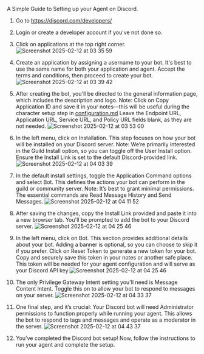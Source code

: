 A Simple Guide to Setting up your Agent on Discord.

1. Go to https://discord.com/developers/
2. Login or create a developer account if you've not done so.
3. Click on applications at the top right corner.
![Screenshot 2025-02-12 at 03 35 59](https://github.com/user-attachments/assets/2e07b037-21d1-4c65-9b9e-f862a778fbc1)

5. Create an application by assigning a username to your bot. It's best to use the same name for both your application and agent. Accept the terms and conditions, then proceed to create your bot.
![Screenshot 2025-02-12 at 03 39 42](https://github.com/user-attachments/assets/d3df3135-1e19-4a01-bafe-4fe7bd9d64d8)

6. After creating the bot, you'll be directed to the general information page, which includes the description and logo.
Note: Click on Copy Application ID and save it in your notes—this will be useful during the character setup step in [configuration.md](https://github.com/NBGtega/docs/blob/main/docs/installation/configuration.md)
Leave the Endpoint URL, Application URL, Service URL, and Policy URL fields blank, as they are not needed.
![Screenshot 2025-02-12 at 03 53 00](https://github.com/user-attachments/assets/4db82a47-2163-4c31-b6fa-2c2d9dd3245b)

7. In the left menu, click on Installation. This step focuses on how your bot will be installed on your Discord server.
Note: We’re primarily interested in the Guild Install option, so you can toggle off the User Install option.
Ensure the Install Link is set to the default Discord-provided link.
![Screenshot 2025-02-12 at 04 03 39](https://github.com/user-attachments/assets/99d6c981-ce8e-4c4c-a529-75f818bf9885)

8. In the default install settings, toggle the Application Command options and select Bot. This defines the actions your bot can perform in the guild or community server.
Note: It’s best to grant minimal permissions. The essential commands are Read Message History and Send Messages. 
![Screenshot 2025-02-12 at 04 11 52](https://github.com/user-attachments/assets/52deb087-c9f0-48a2-8947-9dc152f96df2)

9. After saving the changes, copy the Install Link provided and paste it into a new browser tab.
You'll be prompted to add the bot to your Discord server.
![Screenshot 2025-02-12 at 04 25 46](https://github.com/user-attachments/assets/390a78d2-85ce-48c8-a642-08524a13d16e)

10. In the left menu, click on Bot. This section provides additional details about your bot.
Adding a banner is optional, so you can choose to skip it if you prefer.
Click on Reset Token to generate a new token for your bot. Copy and securely save this token in your notes or another safe place.
This token will be needed for your agent configuration and will serve as your Discord API key 
![Screenshot 2025-02-12 at 04 25 46](https://github.com/user-attachments/assets/53ecfff0-bf62-44cb-be8a-6d1a3b0911f8)

11. The only Privilege Gateway Intent setting you'll need is Message Content Intent.
Toggle this on to allow your bot to respond to messages on your server.
![Screenshot 2025-02-12 at 04 33 37](https://github.com/user-attachments/assets/cf1786bc-49f4-48d5-a304-734be5bb61b7)

12. One final step, and it’s crucial:
Your Discord bot will need Administrator permissions to function properly while running your agent.
This allows the bot to respond to tags and messages and operate as a moderator in the server.
![Screenshot 2025-02-12 at 04 43 37](https://github.com/user-attachments/assets/34fcba33-9d3f-4e29-ad33-5158627295d8)

13. You’ve completed the Discord bot setup! Now, follow the instructions to run your agent and complete the setup.
